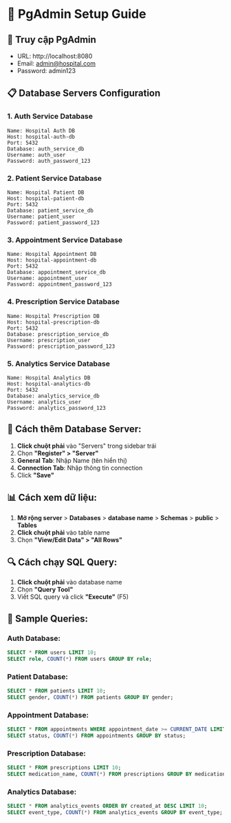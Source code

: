 # 🐘 PgAdmin Setup Guide

## 🔗 Truy cập PgAdmin
- URL: http://localhost:8080
- Email: admin@hospital.com  
- Password: admin123

## 📋 Database Servers Configuration

### 1. Auth Service Database
```
Name: Hospital Auth DB
Host: hospital-auth-db
Port: 5432
Database: auth_service_db
Username: auth_user
Password: auth_password_123
```

### 2. Patient Service Database  
```
Name: Hospital Patient DB
Host: hospital-patient-db
Port: 5432
Database: patient_service_db
Username: patient_user
Password: patient_password_123
```

### 3. Appointment Service Database
```
Name: Hospital Appointment DB
Host: hospital-appointment-db
Port: 5432
Database: appointment_service_db
Username: appointment_user
Password: appointment_password_123
```

### 4. Prescription Service Database
```
Name: Hospital Prescription DB
Host: hospital-prescription-db
Port: 5432
Database: prescription_service_db
Username: prescription_user
Password: prescription_password_123
```

### 5. Analytics Service Database
```
Name: Hospital Analytics DB
Host: hospital-analytics-db
Port: 5432
Database: analytics_service_db
Username: analytics_user
Password: analytics_password_123
```

## 🎯 Cách thêm Database Server:

1. **Click chuột phải** vào "Servers" trong sidebar trái
2. Chọn **"Register" > "Server"**
3. **General Tab**: Nhập Name (tên hiển thị)
4. **Connection Tab**: Nhập thông tin connection
5. Click **"Save"**

## 📊 Cách xem dữ liệu:

1. **Mở rộng server** > **Databases** > **database name** > **Schemas** > **public** > **Tables**
2. **Click chuột phải** vào table name
3. Chọn **"View/Edit Data" > "All Rows"**

## 🔍 Cách chạy SQL Query:

1. **Click chuột phải** vào database name
2. Chọn **"Query Tool"**  
3. Viết SQL query và click **"Execute"** (F5)

## 📝 Sample Queries:

### Auth Database:
```sql
SELECT * FROM users LIMIT 10;
SELECT role, COUNT(*) FROM users GROUP BY role;
```

### Patient Database:
```sql  
SELECT * FROM patients LIMIT 10;
SELECT gender, COUNT(*) FROM patients GROUP BY gender;
```

### Appointment Database:
```sql
SELECT * FROM appointments WHERE appointment_date >= CURRENT_DATE LIMIT 10;
SELECT status, COUNT(*) FROM appointments GROUP BY status;
```

### Prescription Database:
```sql
SELECT * FROM prescriptions LIMIT 10;
SELECT medication_name, COUNT(*) FROM prescriptions GROUP BY medication_name LIMIT 5;
```

### Analytics Database:
```sql
SELECT * FROM analytics_events ORDER BY created_at DESC LIMIT 10;
SELECT event_type, COUNT(*) FROM analytics_events GROUP BY event_type;
```
